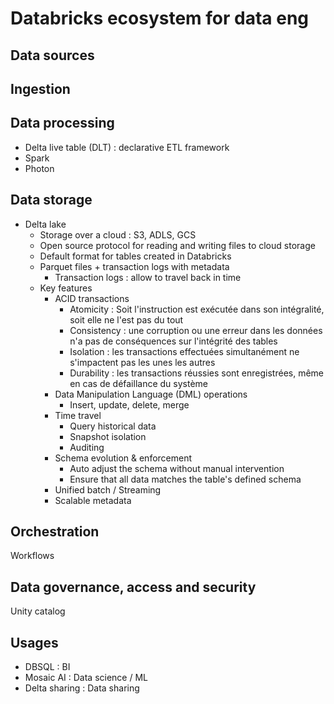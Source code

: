 # Databricks ecosystem for data eng

## Data sources


## Ingestion


## Data processing
- Delta live table (DLT) : declarative ETL framework
- Spark
- Photon

## Data storage
- Delta lake
  - Storage over a cloud : S3, ADLS, GCS
  - Open source protocol for reading and writing files to cloud storage
  - Default format for tables created in Databricks
  - Parquet files + transaction logs with metadata
    - Transaction logs : allow to travel back in time
  - Key features
    - ACID transactions
      - Atomicity : Soit l'instruction est exécutée dans son intégralité, soit elle ne l'est pas du tout
      - Consistency : une corruption ou une erreur dans les données n'a pas de conséquences sur l'intégrité des tables
      - Isolation : les transactions effectuées simultanément ne s'impactent pas les unes les autres
      - Durability : les transactions réussies sont enregistrées, même en cas de défaillance du système
    - Data Manipulation Language (DML) operations
      - Insert, update, delete, merge
    - Time travel
      - Query historical data
      - Snapshot isolation
      - Auditing
    - Schema evolution & enforcement
      - Auto adjust the schema without manual intervention
      - Ensure that all data matches the table's defined schema
    - Unified batch / Streaming
    - Scalable metadata

## Orchestration
Workflows

## Data governance, access and security
Unity catalog

## Usages
- DBSQL : BI
- Mosaic AI : Data science / ML
- Delta sharing : Data sharing

